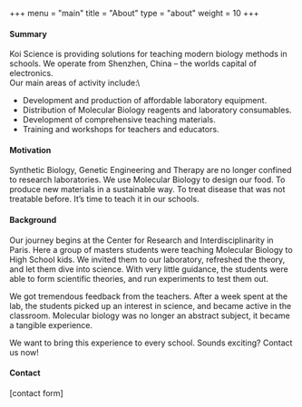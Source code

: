+++
menu = "main"
title = "About"
type = "about"
weight = 10
+++

#### Summary
Koi Science is providing solutions for teaching modern biology methods in schools. We operate from Shenzhen, China – the worlds capital of electronics.  
Our main areas of activity include:\

* Development and production of affordable laboratory equipment.
* Distribution of  Molecular Biology reagents and laboratory consumables.
* Development of comprehensive teaching materials.
* Training and workshops for teachers and educators.

#### Motivation

Synthetic Biology, Genetic Engineering and Therapy are no longer confined to research laboratories. We use Molecular Biology to design our food. To produce new materials in a sustainable way. To treat disease that was not treatable before. It’s time to teach it in our schools.

#### Background

Our journey begins at the Center for Research and Interdisciplinarity in Paris. Here a group of masters students were teaching Molecular Biology to High School kids. We invited them to our laboratory, refreshed the theory, and let them dive into science. With very little guidance, the students were able to form scientific theories, and run experiments to test them out.

We got tremendous feedback from the teachers. After a week spent at the lab, the students picked up an interest in science, and became active in the classroom. Molecular biology was no longer an abstract subject, it became a tangible experience.

We want to bring this experience to every school. Sounds exciting? Contact us now!

#### Contact

[contact form]

